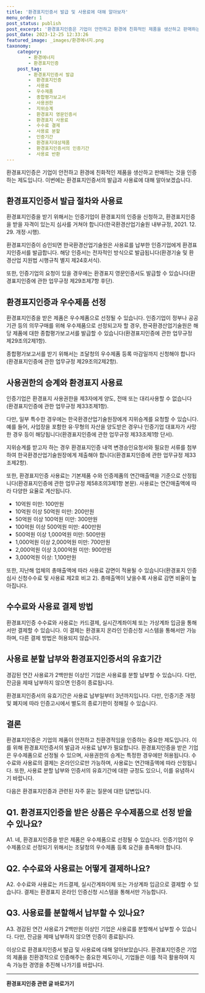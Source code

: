 ```yaml
---
title: '환경표지인증서 발급 및 사용료에 대해 알아보자'
menu_order: 1
post_status: publish
post_excerpt: '환경표지인증은 기업이 안전하고 환경에 친화적인 제품을 생산하고 판매하는 것을 인증하는 제도입니다. 이번에는 환경표지인증서의 발급과 사용료에 대해 알아보겠습니다.'
post_date: 2023-12-25 12:33:26
featured_image: _images/환경에너지.png
taxonomy:
    category:
        - 환경에너지
        - 환경표지인증
    post_tag:
        - 환경표지인증서 발급
        -  환경표지인증
        -  사용료
        -  우수제품
        -  종합평가보고서
        -  사용권한
        -  지위승계
        -  환경표지 영문인증서
        -  환경표지 사용료
        -  수수료 결제
        -  사용료 분할
        -  인증기간
        -  환경표지대상제품
        -  환경표지인증서의 인증기간
        -  사용료 반환
---
```



환경표지인증은 기업이 안전하고 환경에 친화적인 제품을 생산하고 판매하는 것을 인증하는 제도입니다. 이번에는 환경표지인증서의 발급과 사용료에 대해 알아보겠습니다.

## 환경표지인증서 발급 절차와 사용료

환경표지인증을 받기 위해서는 인증기업이 환경표지의 인증을 신청하고, 환경표지인증을 받을 자격이 있는지 심사를 거쳐야 합니다(한국환경산업기술원 내부규정, 2021. 12. 29. 개정·시행).

환경표지인증이 승인되면 한국환경산업기술원은 사용료를 납부한 인증기업에게 환경표지인증서를 발급합니다. 해당 인증서는 전자적인 방식으로 발급됩니다(환경기술 및 환경산업 지원법 시행규칙 별지 제24호서식).

또한, 인증기업의 요청이 있을 경우에는 환경표지 영문인증서도 발급할 수 있습니다(환경표지인증에 관한 업무규정 제29조제7항 후단).

## 환경표지인증과 우수제품 선정

환경표지인증을 받은 제품은 우수제품으로 선정될 수 있습니다. 인증기업이 정부나 공공기관 등의 의무구매를 위해 우수제품으로 선정되고자 할 경우, 한국환경산업기술원은 해당 제품에 대한 종합평가보고서를 발급할 수 있습니다(환경표지인증에 관한 업무규정 제29조의2제1항).

종합평가보고서를 받기 위해서는 조달청의 우수제품 등록 마감일까지 신청해야 합니다(환경표지인증에 관한 업무규정 제29조의2제2항).

## 사용권한의 승계와 환경표지 사용료

인증기업은 환경표지 사용권한을 제3자에게 양도, 전매 또는 대리사용할 수 없습니다(환경표지인증에 관한 업무규정 제33조제1항).

다만, 일부 특수한 경우에는 한국환경산업기술원장에게 지위승계를 요청할 수 있습니다. 예를 들어, 사업장을 포함한 유·무형의 자산을 양도받은 경우나 인증기업 대표자가 사망한 경우 등이 해당됩니다(환경표지인증에 관한 업무규정 제33조제1항 단서).

지위승계를 받고자 하는 경우 환경표지인증 내역 변경승인요청서와 필요한 서류를 첨부하여 한국환경산업기술원장에게 제출해야 합니다(환경표지인증에 관한 업무규정 제33조제2항).

또한, 환경표지인증 사용료는 기본제품 수와 인증제품의 연간매출액을 기준으로 산정됩니다(환경표지인증에 관한 업무규정 제58조의3제1항 본문). 사용료는 연간매출액에 따라 다양한 요율로 계산됩니다.

- 10억원 미만: 100만원
- 10억원 이상 50억원 미만: 200만원
- 50억원 이상 100억원 미만: 300만원
- 100억원 이상 500억원 미만: 400만원
- 500억원 이상 1,000억원 미만: 500만원
- 1,000억원 이상 2,000억원 미만: 700만원
- 2,000억원 이상 3,000억원 미만: 900만원
- 3,000억원 이상: 1,100만원

또한, 지난해 업체의 총매출액에 따라 사용료 감면이 적용될 수 있습니다(환경표지 인증심사 신청수수료 및 사용료 제2호 비고 2). 총매출액이 낮을수록 사용료 감면 비율이 높아집니다.

## 수수료와 사용료 결제 방법

환경표지인증 수수료와 사용료는 카드결제, 실시간계좌이체 또는 가상계좌 입금을 통해서만 결제할 수 있습니다. 이 결제는 환경표지 온라인 인증신청 시스템을 통해서만 가능하며, 다른 결제 방법은 허용되지 않습니다.

## 사용료 분할 납부와 환경표지인증서의 유효기간

경감된 연간 사용료가 2백만원 이상인 기업은 사용료를 분할 납부할 수 있습니다. 다만, 잔금을 제때 납부하지 않으면 인증이 종료됩니다.

환경표지인증서의 유효기간은 사용료 납부일부터 3년까지입니다. 다만, 인증기준 개정 및 폐지에 따라 인증고시에서 별도의 종료기한이 정해질 수 있습니다.

## 결론

환경표지인증은 기업의 제품이 안전하고 친환경적임을 인증하는 중요한 제도입니다. 이를 위해 환경표지인증서의 발급과 사용료 납부가 필요합니다. 환경표지인증을 받은 기업은 우수제품으로 선정될 수 있으며, 사용권한의 승계는 특정한 경우에만 허용됩니다. 수수료와 사용료의 결제는 온라인으로만 가능하며, 사용료는 연간매출액에 따라 산정됩니다. 또한, 사용료 분할 납부와 인증서의 유효기간에 대한 규정도 있으니, 이를 유념하시기 바랍니다.

다음은 환경표지인증과 관련된 자주 묻는 질문에 대한 답변입니다.

## Q1. 환경표지인증을 받은 상품은 우수제품으로 선정 받을 수 있나요?
A1. 네, 환경표지인증을 받은 제품은 우수제품으로 선정될 수 있습니다. 인증기업이 우수제품으로 선정되기 위해서는 조달청의 우수제품 등록 요건을 충족해야 합니다.

## Q2. 수수료와 사용료는 어떻게 결제하나요?
A2. 수수료와 사용료는 카드결제, 실시간계좌이체 또는 가상계좌 입금으로 결제할 수 있습니다. 결제는 환경표지 온라인 인증신청 시스템을 통해서만 가능합니다.

## Q3. 사용료를 분할해서 납부할 수 있나요?
A3. 경감된 연간 사용료가 2백만원 이상인 기업은 사용료를 분할해서 납부할 수 있습니다. 다만, 잔금을 제때 납부하지 않으면 인증이 종료됩니다.

이상으로 환경표지인증서 발급 및 사용료에 대해 알아보았습니다. 환경표지인증은 기업의 제품을 친환경적으로 인증해주는 중요한 제도이니, 기업들은 이를 적극 활용하여 지속 가능한 경영을 추진해 나가기를 바랍니다.
<!-- wp:separator -->
<hr class="wp-block-separator has-alpha-channel-opacity"/>
<!-- /wp:separator -->

<!-- wp:group {"backgroundColor":"base","layout":{"type":"constrained"}} -->
<div class="wp-block-group has-base-background-color has-background"><!-- wp:paragraph {"align":"center","fontSize":"medium"} -->
<p class="has-text-align-center has-large-font-size"><strong>환경표지인증 관련 글 바로가기</strong></p>
<!-- /wp:paragraph -->


<!-- wp:latest-posts
{"categories":[{"id":35284,"count":19,"description":"","link":"https://uknowlaw.com/category/%ed%99%98%ea%b2%bd%ed%91%9c%ec%a7%80%ec%9d%b8%ec%a6%9d/","name":"환경표지인증","slug":"환경표지인증","taxonomy":"category","parent":0,"meta":[],"_links":{"self":[{"href":"https://uknowlaw.com/wp-json/wp/v2/categories/35284"}],"collection":[{"href":"https://uknowlaw.com/wp-json/wp/v2/categories"}],"about":[{"href":"https://uknowlaw.com/wp-json/wp/v2/taxonomies/category"}],"wp:post_type":[{"href":"https://uknowlaw.com/wp-json/wp/v2/posts?categories=35284"}],"curies":[{"name":"wp","href":"https://api.w.org/{rel}","templated":true}]}}],"postsToShow":100,"excerptLength":28,"postLayout":"grid","columns":2,"featuredImageAlign":"left","featuredImageSizeSlug":"large","fontSize":"small"} /--></div>
<!-- /wp:group -->